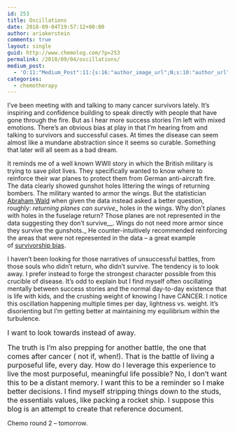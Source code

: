```yaml
---
id: 253
title: Oscillations
date: 2018-09-04T19:57:12+00:00
author: ariakerstein
comments: true
layout: single
guid: http://www.chemolog.com/?p=253
permalink: /2018/09/04/oscillations/
medium_post:
  - 'O:11:"Medium_Post":11:{s:16:"author_image_url";N;s:10:"author_url";N;s:11:"byline_name";N;s:12:"byline_email";N;s:10:"cross_link";N;s:2:"id";N;s:21:"follower_notification";N;s:7:"license";N;s:14:"publication_id";N;s:6:"status";N;s:3:"url";N;}'
categories:
  - chemotherapy
---
```

<p class="p1">
  I’ve been meeting with and talking to many cancer survivors lately. It’s inspiring and confidence building to speak directly with people that have gone through the fire. But as I hear more success stories I’m left with mixed emotions. There’s an obvious bias at play in that I&#8217;m hearing from and talking to survivors and successful cases. At times the disease can seem almost like a mundane abstraction since it seems so curable. Something that later will all seem as a bad dream.
</p>

It reminds me of a well known WWII story in which the British military is trying to save pilot lives. They specifically wanted to know where to reinforce their war planes to protect them from German anti-aircraft fire. The data clearly showed gunshot holes littering the wings of returning bombers. The military wanted to armor the wings. But the statistician [Abraham Wald](http://www.rigb.org/blog/2014/june/how-not-to-be-wrong) when given the data instead asked a better question, roughly: _returning planes can survive__ holes in the wings. Why don’t planes with holes in the fuselage return? Those planes are not represented in the data suggesting they don&#8217;t survive__. Wings do not need more armor since they survive the gunshots._ He counter-intuitively recommended reinforcing the areas that were not represented in the data &#8211; a great example of [survivorship bias](https://en.wikipedia.org/wiki/Survivorship_bias).

I haven&#8217;t been looking for those narratives of unsuccessful battles, from those souls who didn&#8217;t return, who didn&#8217;t survive. The tendency is to look away. I prefer instead to forge the strongest character possible from this crucible of disease. It&#8217;s odd to explain but I find myself often oscillating mentally between success stories and the normal day-to-day existence that is life with kids, and the crushing weight of knowing I have CANCER. I notice this oscillation happening multiple times per day, lightness vs. weight. It&#8217;s disorienting but I&#8217;m getting better at maintaining my equilibrium within the turbulence.

<span style="font-size: 1rem;">I want to look towards instead of away. </span>

<span style="font-size: 1rem;">The truth is I&#8217;m also prepping for another battle, the one that comes after cancer ( not if, when!). That is the battle of living a purposeful life, every day. How do I l</span><span style="font-size: 1rem;">everage this experience to live the most purposeful, meaningful life possible? No, I don&#8217;t want this to be a distant memory. I want this to be a reminder so I make better decisions. </span><span style="font-size: 1rem;">I find myself stripping things down to the studs, the essentials values, like packing a rocket ship. I suppose this blog is an attempt to create that reference document. </span>

Chemo round 2 &#8211; tomorrow.